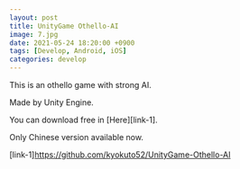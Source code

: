 ```yaml
---
layout: post
title: UnityGame Othello-AI
image: 7.jpg
date: 2021-05-24 18:20:00 +0900
tags: [Develop, Android, iOS]
categories: develop
---
```

This is an othello game with strong AI.

Made by Unity Engine.

You can download free in [Here][link-1].

Only Chinese version available now.

[link-1]https://github.com/kyokuto52/UnityGame-Othello-AI
